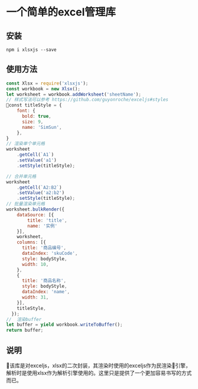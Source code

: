 # 一个简单的excel管理库

## 安装

```shell
npm i xlsxjs --save
```

## 使用方法

```javascript
const Xlsx = require('xlsxjs');
const workbook = new Xlsx();
let worksheet = workbook.addWorksheet('sheetName');
// 样式写法可以参考 https://github.com/guyonroche/exceljs#styles
const titleStyle = {
    font: {
      bold: true,
      size: 9,
      name: 'SimSun',
    },
}
// 渲染单个单元格
worksheet
    .getCell(`A1`)
    .setValue('a1')
    .setStyle(titleStyle);

// 合并单元格
worksheet
    .getCell(`A2:B2`)
    .setValue('a2:b2')
    .setStyle(titleStyle);
// 批量渲染单元格
worksheet.bulkRender({
    dataSource: [{
        title: 'title',
        name: '实例'
    }],
    worksheet,
    columns: [{
      title: '商品编号',
      dataIndex: 'skuCode',
      style: bodyStyle,
      width: 10,
    },
    {
      title: '商品名称',
      style: bodyStyle,
      dataIndex: 'name',
      width: 31,
    }],
    titleStyle,
  });
//  渲染buffer
let buffer = yield workbook.writeToBuffer();
return buffer;
```

## 说明
该库是对exceljs，xlsx的二次封装，其渲染时使用的exceljs作为民渲染引擎，解析时是使用xlsx作为解析引擎使用的。这里只是提供了一个更加容易书写的方式而已。